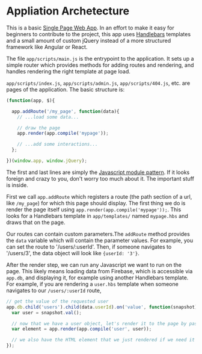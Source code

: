 # Appliation Archetecture

This is a basic [Single Page Web App](https://en.wikipedia.org/wiki/Single-page_application). In an effort to make it easy for beginners to contribute to the project, this app uses [Handlebars](http://handlebarsjs.com/) templates and a small amount of custom jQuery instead of a more structured framework like Angular or React.

The file `app/scripts/main.js` is the entrypoint to the application. It sets up a simple router which provides methods for adding routes and rendering, and handles rendering the right template at page load.

`app/scripts/index.js`, `app/scripts/admin.js`, `app/scripts/404.js`, etc. are pages of the application. The basic structure is:

```js
(function(app, $){

  app.addRoute('/my_page', function(data){
    // ...load some data...

    // draw the page
    app.render(app.compile('mypage'));

    // ...add some interactions...
  };

})(window.app, window.jQuery);
```

The first and last lines are simply the [Javascript module pattern](http://www.adequatelygood.com/JavaScript-Module-Pattern-In-Depth.html). If it looks foreign and crazy to you, don't worry too much about it. The important stuff is inside. 

First we call `app.addRoute` which registers a route (the path section of a url, like `/my_page`) for which this page should display. The first thing we do is render the page itself using `app.render(app.compile('mypage'));`. This looks for a Handlebars template in `app/templates/` named `mypage.hbs` and draws that on the page.

Our routes can contain custom parameters.The `addRoute` method provides the `data` variable which will contain the parameter values. For example, you can set the route to '/users/:userId'. Then, if someone navigates to '/users/3', the data object will look like `{userId: '3'}`.

After the render step, we can run any Javascript we want to run on the page. This likely means loading data from Firebase, which is accessible via `app.db`, and displaying it, for example using another Handlebars template. For example, if you are rendering a `user.hbs` template when someone navigates to our `/users/:userId` route,

```js
// get the value of the requested user
app.db.child('users').child(data.userId).on('value', function(snapshot){
  var user = snapshot.val();

  // now that we have a user object, let's render it to the page by passing the user object to the user.hbs template
  var element = app.render(app.compile('user', user));

  // we also have the HTML element that we just rendered if we need it
});
```

